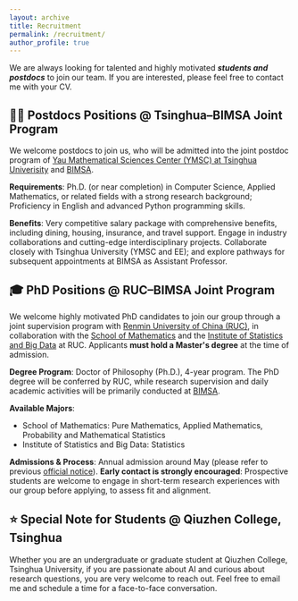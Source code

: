 ```yaml
---
layout: archive
title: Recruitment
permalink: /recruitment/
author_profile: true
---
```


We are always looking for talented and highly motivated ***students and postdocs*** to join our team. 
If you are interested, please feel free to contact me with your CV.

## 🧑‍🔬 Postdocs Positions @ Tsinghua–BIMSA Joint Program 

We welcome postdocs to join us, who will be admitted into the joint postdoc program of [Yau Mathematical Sciences Center (YMSC) at Tsinghua Univerisity](https://ymsc.tsinghua.edu.cn/en/index.htm) and [BIMSA](https://www.bimsa.cn). 

**Requirements**: Ph.D. (or near completion) in Computer Science, Applied Mathematics, or related fields with a strong research background; Proficiency in English and advanced Python programming skills.

**Benefits**: Very competitive salary package with comprehensive benefits, including dining, housing, insurance, and travel support. Engage in industry collaborations and cutting-edge interdisciplinary projects. Collaborate closely with Tsinghua University (YMSC and EE); and explore pathways for subsequent appointments at BIMSA as Assistant Professor. 

## 🎓 PhD Positions @ RUC–BIMSA Joint Program 

We welcome highly motivated PhD candidates to join our group through a joint supervision program with [Renmin University of China (RUC)](https://www.ruc.edu.cn), in collaboration with the [School of Mathematics](http://math.ruc.edu.cn/) and the [Institute of Statistics and Big Data](http://isbd.ruc.edu.cn/English/index.htm) at RUC. Applicants **must hold a Master's degree** at the time of admission.

**Degree Program**: Doctor of Philosophy (Ph.D.), 4-year program. The PhD degree will be conferred by RUC, while research supervision and daily academic activities will be primarily conducted at [BIMSA](https://www.bimsa.cn).

**Available Majors**:  
- School of Mathematics: Pure Mathematics, Applied Mathematics, Probability and Mathematical Statistics  
- Institute of Statistics and Big Data: Statistics  

**Admissions & Process**:  Annual admission around May (please refer to previous [official notice](https://mp.weixin.qq.com/s/UilQYJIqQEQsS4hgAz8TzQ)). **Early contact is strongly encouraged**: Prospective students are welcome to engage in short-term research experiences with our group before applying, to assess fit and alignment. 


## ⭐ Special Note for Students @ Qiuzhen College, Tsinghua

Whether you are an undergraduate or graduate student at Qiuzhen College, Tsinghua University, if you are passionate about AI and curious about research questions, you are very welcome to reach out. Feel free to email me and schedule a time for a face-to-face conversation. 